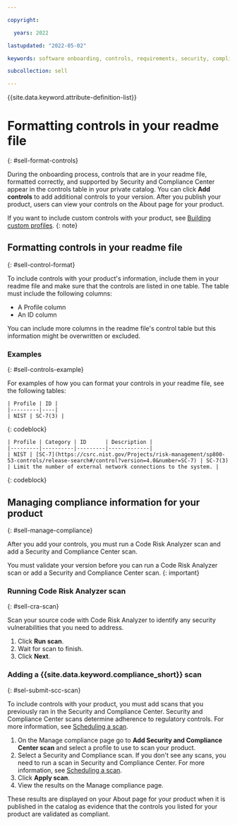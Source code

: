 ```yaml
---

copyright:

  years: 2022

lastupdated: "2022-05-02"

keywords: software onboarding, controls, requirements, security, compliance, partners

subcollection: sell

---
```


{{site.data.keyword.attribute-definition-list}}

# Formatting controls in your readme file
{: #sell-format-controls} 

During the onboarding process, controls that are in your readme file, formatted correctly, and supported by Security and Compliance Center appear in the controls table in your private catalog. You can click **Add controls** to add additional controls to your version.  After you publish your product, users can view your controls on the About page for your product. 

If you want to include custom controls with your product, see [Building custom profiles](/docs/security-compliance?topic=security-compliance-custom-profiles).
{: note}

## Formatting controls in your readme file
{: #sell-control-format}

To include controls with your product's information, include them in your readme file and make sure that the controls are listed in one table. The table must include the following columns: 

- A Profile column
- An ID column

You can include more columns in the readme file's control table but this information might be overwritten or excluded. 

### Examples
{: #sell-controls-example}

For examples of how you can format your controls in your readme file, see the following tables:  

```
| Profile | ID |
|---------|----|
| NIST | SC-7(3) |
```
{: codeblock}

```
| Profile | Category | ID      | Description |
|---------|----------|---------|-------------|
| NIST | [SC-7](https://csrc.nist.gov/Projects/risk-management/sp800-53-controls/release-search#/control?version=4.0&number=SC-7) | SC-7(3) | Limit the number of external network connections to the system. |
```
{: codeblock}

## Managing compliance information for your product
{: #sell-manage-compliance}

After you add your controls, you must run a Code Risk Analyzer scan and add a Security and Compliance Center scan.

You must validate your version before you can run a Code Risk Analyzer scan or add a Security and Compliance Center scan. 
{: important}

### Running Code Risk Analyzer scan
{: #sell-cra-scan}

Scan your source code with Code Risk Analyzer to identify any security vulnerabilities that you need to address.

1. Click **Run scan**.
2. Wait for scan to finish. 
3. Click **Next**.

### Adding a {{site.data.keyword.compliance_short}} scan
{: #sel-submit-scc-scan}

To include controls with your product, you must add scans that you previously ran in the Security and Compliance Center. Security and Compliance Center scans determine adherence to regulatory controls. For more information, see [Scheduling a scan](/docs/security-compliance?topic=security-compliance-schedule-scan).

1. On the Manage compliance page go to **Add Security and Compliance Center scan** and select a profile to use to scan your product. 
1. Select a Security and Compliance scan. 
   If you don't see any scans, you need to run a scan in Security and Compliance Center. For more information, see [Scheduling a scan](/docs/security-compliance?topic=security-compliance-schedule-scan).
1. Click **Apply scan**.
1. View the results on the Manage compliance page.

These results are displayed on your About page for your product when it is published in the catalog as evidence that the controls you listed for your product are validated as compliant.

